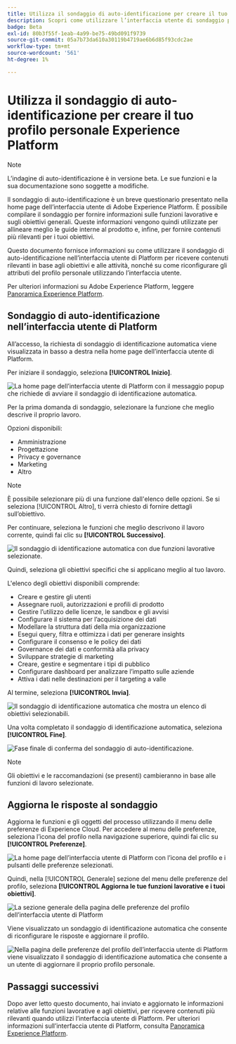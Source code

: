 ```yaml
---
title: Utilizza il sondaggio di auto-identificazione per creare il tuo profilo personale Experience Platform
description: Scopri come utilizzare l’interfaccia utente di sondaggio per l’identificazione automatica per ricevere contenuti rilevanti in base alle funzioni lavorative e agli obiettivi correlati.
badge: Beta
exl-id: 80b3f55f-1eab-4a99-be75-49bd091f9739
source-git-commit: 05a7b73da610a30119b4719ae6b6d85f93cdc2ae
workflow-type: tm+mt
source-wordcount: '561'
ht-degree: 1%

---
```


# Utilizza il sondaggio di auto-identificazione per creare il tuo profilo personale Experience Platform

>[!NOTE]
>
>L’indagine di auto-identificazione è in versione beta. Le sue funzioni e la sua documentazione sono soggette a modifiche.

Il sondaggio di auto-identificazione è un breve questionario presentato nella home page dell’interfaccia utente di Adobe Experience Platform. È possibile compilare il sondaggio per fornire informazioni sulle funzioni lavorative e sugli obiettivi generali. Queste informazioni vengono quindi utilizzate per allineare meglio le guide interne al prodotto e, infine, per fornire contenuti più rilevanti per i tuoi obiettivi.

Questo documento fornisce informazioni su come utilizzare il sondaggio di auto-identificazione nell’interfaccia utente di Platform per ricevere contenuti rilevanti in base agli obiettivi e alle attività, nonché su come riconfigurare gli attributi del profilo personale utilizzando l’interfaccia utente.

Per ulteriori informazioni su Adobe Experience Platform, leggere [Panoramica Experience Platform](home.md).

## Sondaggio di auto-identificazione nell’interfaccia utente di Platform

All’accesso, la richiesta di sondaggio di identificazione automatica viene visualizzata in basso a destra nella home page dell’interfaccia utente di Platform.

Per iniziare il sondaggio, seleziona **[!UICONTROL Inizio]**.

![La home page dell’interfaccia utente di Platform con il messaggio popup che richiede di avviare il sondaggio di identificazione automatica.](./images/survey/survey-prompt.png)

Per la prima domanda di sondaggio, selezionare la funzione che meglio descrive il proprio lavoro.

Opzioni disponibili:

* Amministrazione
* Progettazione
* Privacy e governance
* Marketing
* Altro

>[!NOTE]
>
>È possibile selezionare più di una funzione dall&#39;elenco delle opzioni. Se si seleziona [!UICONTROL Altro], ti verrà chiesto di fornire dettagli sull’obiettivo.

Per continuare, seleziona le funzioni che meglio descrivono il lavoro corrente, quindi fai clic su **[!UICONTROL Successivo]**.

![Il sondaggio di identificazione automatica con due funzioni lavorative selezionate.](./images/survey/select-functions.png)

Quindi, seleziona gli obiettivi specifici che si applicano meglio al tuo lavoro.

L&#39;elenco degli obiettivi disponibili comprende:

* Creare e gestire gli utenti
* Assegnare ruoli, autorizzazioni e profili di prodotto
* Gestire l’utilizzo delle licenze, le sandbox e gli avvisi
* Configurare il sistema per l’acquisizione dei dati
* Modellare la struttura dati della mia organizzazione
* Esegui query, filtra e ottimizza i dati per generare insights
* Configurare il consenso e le policy dei dati
* Governance dei dati e conformità alla privacy
* Sviluppare strategie di marketing
* Creare, gestire e segmentare i tipi di pubblico
* Configurare dashboard per analizzare l’impatto sulle aziende
* Attiva i dati nelle destinazioni per il targeting a valle

Al termine, seleziona **[!UICONTROL Invia]**.

![Il sondaggio di identificazione automatica che mostra un elenco di obiettivi selezionabili.](./images/survey/select-objectives.png)

Una volta completato il sondaggio di identificazione automatica, seleziona **[!UICONTROL Fine]**.

![Fase finale di conferma del sondaggio di auto-identificazione.](./images/survey/survey-complete.png)

>[!NOTE]
>
>Gli obiettivi e le raccomandazioni (se presenti) cambieranno in base alle funzioni di lavoro selezionate.

## Aggiorna le risposte al sondaggio

Aggiorna le funzioni e gli oggetti del processo utilizzando il menu delle preferenze di Experience Cloud. Per accedere al menu delle preferenze, seleziona l’icona del profilo nella navigazione superiore, quindi fai clic su **[!UICONTROL Preferenze]**.

![La home page dell’interfaccia utente di Platform con l’icona del profilo e i pulsanti delle preferenze selezionati.](./images/survey/preferences.png)

Quindi, nella [!UICONTROL Generale] sezione del menu delle preferenze del profilo, seleziona **[!UICONTROL Aggiorna le tue funzioni lavorative e i tuoi obiettivi]**.

![La sezione generale della pagina delle preferenze del profilo dell’interfaccia utente di Platform](./images/survey/update.png)

Viene visualizzato un sondaggio di identificazione automatica che consente di riconfigurare le risposte e aggiornare il profilo.

![Nella pagina delle preferenze del profilo dell’interfaccia utente di Platform viene visualizzato il sondaggio di identificazione automatica che consente a un utente di aggiornare il proprio profilo personale.](./images/survey/new-survey.png)

## Passaggi successivi

Dopo aver letto questo documento, hai inviato e aggiornato le informazioni relative alle funzioni lavorative e agli obiettivi, per ricevere contenuti più rilevanti quando utilizzi l’interfaccia utente di Platform. Per ulteriori informazioni sull’interfaccia utente di Platform, consulta [Panoramica Experience Platform](home.md).
